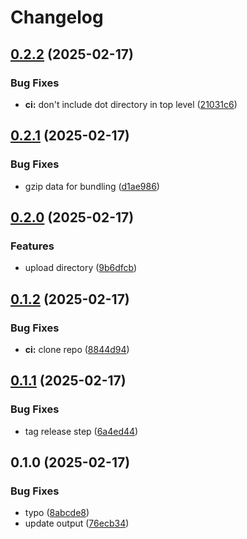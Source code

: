 # Changelog

## [0.2.2](https://github.com/holzgeist/release-please-tester/compare/release-please-tester-v0.2.1...release-please-tester-v0.2.2) (2025-02-17)


### Bug Fixes

* **ci:** don't include dot directory in top level ([21031c6](https://github.com/holzgeist/release-please-tester/commit/21031c6dc34f298f4bea0b5f7c6f8321cf55b654))

## [0.2.1](https://github.com/holzgeist/release-please-tester/compare/release-please-tester-v0.2.0...release-please-tester-v0.2.1) (2025-02-17)


### Bug Fixes

* gzip data for bundling ([d1ae986](https://github.com/holzgeist/release-please-tester/commit/d1ae98623bfe7a0cbff775876ee83a9939470840))

## [0.2.0](https://github.com/holzgeist/release-please-tester/compare/release-please-tester-v0.1.2...release-please-tester-v0.2.0) (2025-02-17)


### Features

* upload directory ([9b6dfcb](https://github.com/holzgeist/release-please-tester/commit/9b6dfcb01bc38b0d2abbff9a0d08453bc02be060))

## [0.1.2](https://github.com/holzgeist/release-please-tester/compare/release-please-tester-v0.1.1...release-please-tester-v0.1.2) (2025-02-17)


### Bug Fixes

* **ci:** clone repo ([8844d94](https://github.com/holzgeist/release-please-tester/commit/8844d9475be9d69d0b53c242fa866ea92d7cb1a5))

## [0.1.1](https://github.com/holzgeist/release-please-tester/compare/release-please-tester-v0.1.0...release-please-tester-v0.1.1) (2025-02-17)


### Bug Fixes

* tag release step ([6a4ed44](https://github.com/holzgeist/release-please-tester/commit/6a4ed442587bd222102285061e4e2ababac0fdd8))

## 0.1.0 (2025-02-17)


### Bug Fixes

* typo ([8abcde8](https://github.com/holzgeist/release-please-tester/commit/8abcde8c3a23df57e22f4c5ae9ae41508ee2515b))
* update output ([76ecb34](https://github.com/holzgeist/release-please-tester/commit/76ecb34a878bbad0b5d2843fd308ca72359af2dd))
